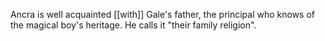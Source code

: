 Ancra is well acquainted [[with]] Gale's father, the principal who knows of the magical boy's heritage. He calls it "their family religion".